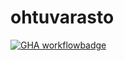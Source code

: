 # ohtuvarasto

[![GHA workflowbadge](https://github.com/k1rtsu/ohtuvarasto/workflows/CI/badge.svg)](https://github.com/k1rtsu/ohtuvarasto/actions)  




